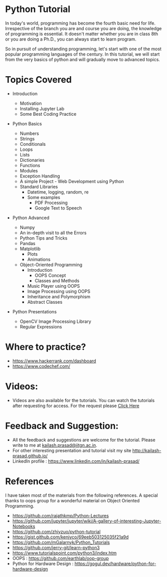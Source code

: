 # Python Tutorial
In today's world, programming has become the fourth basic need for life. Irrespective of the branch you are and course you are doing, the knowledge of programming is essential. It doesn't matter whether you are in class 8th or you are doing a Ph.D., you can always start to learn program.

So in pursuit of understanding programming, let's start with one of the most popular programming languages of the century. In this tutorial, we will start from the very basics of python and will gradually move to advanced topics.

Topics Covered
====
- Introduction
  - Motivation
  - Installing Jupyter Lab
  - Some Best Coding Practice

- Python Basics
  - Numbers
  - Strings
  - Conditionals
  - Loops
  - Lists
  - Dictionaries
  - Functions
  - Modules
  - Exception Handling
  - A simple Project - Web Development using Python
  - Standard Libraries
    - Datetime, logging, random, re
    - Some examples 
      - PDF Processing
      - Google Text to Speech

- Python Advanced
  - Numpy
  - An in-depth visit to all the Errors
  - Python Tips and Tricks
  - Pandas
  - Matplotlib
    - Plots
    - Animations
  - Object-Oriented Programming
    - Introduction
      - OOPS Concept
      - Classes and Methods
    - Music Player using OOPS
    - Image Processing using OOPS
    - Inheritance and Polymorphism
    - Abstract Classes
- Python Presentations
  - OpenCV Image Processing Library
  - Regular Expressions


Where to practice?
=====
* https://www.hackerrank.com/dashboard
* https://www.codechef.com/

Videos:
=====
* Videos are also available for the tutorials. You can watch the tutorials after requesting for access. For the request please <a href="https://iitgnacin-my.sharepoint.com/:f:/g/personal/kailash_prasad_iitgn_ac_in/EvPSWZPOe-VLpREK4elUUVIB7LA2tD-kIk5AUDoj-w2mfA?e=JxBvb9" target="_blank">Click Here</a>

Feedback and Suggestion:
=====
* All the feedback and suggestions are welcome for the tutorial. Please write to me at kailash.prasad@iitgn.ac.in.
* For other interesting presentation and tutorial visit my site http://kailash-prasad.github.io/
* LinkedIn profile : https://www.linkedin.com/in/kailash-prasad/ 

References
=====
I have taken most of the materials from the following references. A special thanks to oops group for a wonderful material on Object Oriented Programming.
* https://github.com/rajathkmp/Python-Lectures
* https://github.com/jupyter/jupyter/wiki/A-gallery-of-interesting-Jupyter-Notebooks
* https://github.com/zhiyzuo/python-tutorial
* https://gist.github.com/kenjyco/69eeb503125035f21a9d
* https://github.com/mGalarnyk/Python_Tutorials
* https://github.com/jerry-git/learn-python3 
* https://www.tutorialspoint.com/python3/index.htm 
* OOPS : https://github.com/earthlab/oop-group
* Python for Hardware Design : https://gogul.dev/hardware/python-for-hardware-design
